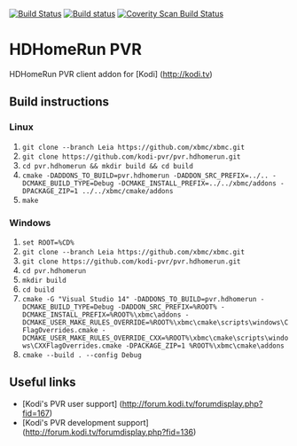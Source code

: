 [![Build Status](https://travis-ci.org/kodi-pvr/pvr.hdhomerun.svg?branch=master)](https://travis-ci.org/kodi-pvr/pvr.hdhomerun)
[![Build status](https://ci.appveyor.com/api/projects/status/dqyxemegfoku7hue?svg=true)](https://ci.appveyor.com/project/zcsizmadia/pvr-hdhomerun)
[![Coverity Scan Build Status](https://scan.coverity.com/projects/5120/badge.svg)](https://scan.coverity.com/projects/5120)

# HDHomeRun PVR

HDHomeRun PVR client addon for [Kodi] (http://kodi.tv)

## Build instructions

### Linux

1. `git clone --branch Leia https://github.com/xbmc/xbmc.git`
2. `git clone https://github.com/kodi-pvr/pvr.hdhomerun.git`
3. `cd pvr.hdhomerun && mkdir build && cd build`
4. `cmake -DADDONS_TO_BUILD=pvr.hdhomerun -DADDON_SRC_PREFIX=../.. -DCMAKE_BUILD_TYPE=Debug -DCMAKE_INSTALL_PREFIX=../../xbmc/addons -DPACKAGE_ZIP=1 ../../xbmc/cmake/addons`
5. `make`

### Windows 

1. `set ROOT=%CD%`
2. `git clone --branch Leia https://github.com/xbmc/xbmc.git`
3. `git clone https://github.com/kodi-pvr/pvr.hdhomerun.git`
4. `cd pvr.hdhomerun`
5. `mkdir build`
6. `cd build`
7. `cmake -G "Visual Studio 14" -DADDONS_TO_BUILD=pvr.hdhomerun -DCMAKE_BUILD_TYPE=Debug -DADDON_SRC_PREFIX=%ROOT% -DCMAKE_INSTALL_PREFIX=%ROOT%\xbmc\addons -DCMAKE_USER_MAKE_RULES_OVERRIDE=%ROOT%\xbmc\cmake\scripts\windows\CFlagOverrides.cmake -DCMAKE_USER_MAKE_RULES_OVERRIDE_CXX=%ROOT%\xbmc\cmake\scripts\windows\CXXFlagOverrides.cmake -DPACKAGE_ZIP=1 %ROOT%\xbmc\cmake\addons`
8. `cmake --build . --config Debug`

## Useful links

* [Kodi's PVR user support] (http://forum.kodi.tv/forumdisplay.php?fid=167)
* [Kodi's PVR development support] (http://forum.kodi.tv/forumdisplay.php?fid=136)
